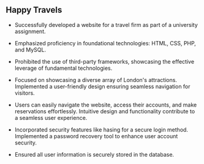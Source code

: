 ## Happy Travels

* Successfully developed a website for a travel firm as part of a university assignment.
  
* Emphasized proficiency in foundational technologies: HTML, CSS, PHP, and MySQL.
  
* Prohibited the use of third-party frameworks, showcasing the effective leverage of fundamental technologies.
  
* Focused on showcasing a diverse array of London's attractions. Implemented a user-friendly design ensuring seamless navigation for visitors.
  
* Users can easily navigate the website, access their accounts, and make reservations effortlessly. Intuitive design and functionality contribute to a seamless user experience.

* Incorporated security features like hasing for a secure login method. Implemented a password recovery tool to enhance user account security.
  
* Ensured all user information is securely stored in the database.

